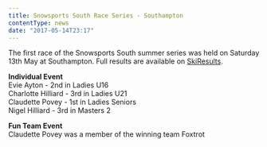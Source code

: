 ```yaml
---
title: Snowsports South Race Series - Southampton
contentType: news
date: "2017-05-14T23:17"
---
```


The first race of the Snowsports South summer series was held on Saturday 13th May at
Southampton. Full results are available on [SkiResults](https://skiresults.co.uk/events/798).

**Individual Event**\
Evie Ayton - 2nd in Ladies U16\
Charlotte Hilliard - 3rd in Ladies U21\
Claudette Povey - 1st in Ladies Seniors\
Nigel Hilliard - 3rd in Masters 2

**Fun Team Event**\
Claudette Povey was a member of the winning team Foxtrot

